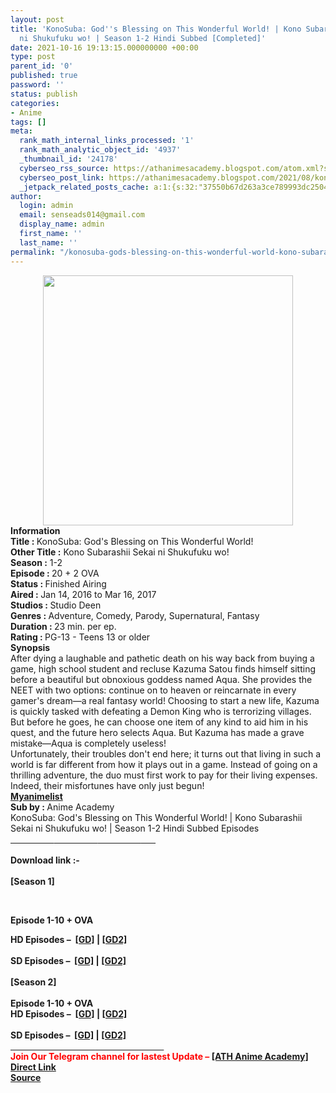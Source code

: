 ```yaml
---
layout: post
title: 'KonoSuba: God''s Blessing on This Wonderful World! | Kono Subarashii Sekai
  ni Shukufuku wo! | Season 1-2 Hindi Subbed [Completed]'
date: 2021-10-16 19:13:15.000000000 +00:00
type: post
parent_id: '0'
published: true
password: ''
status: publish
categories:
- Anime
tags: []
meta:
  rank_math_internal_links_processed: '1'
  rank_math_analytic_object_id: '4937'
  _thumbnail_id: '24178'
  cyberseo_rss_source: https://athanimesacademy.blogspot.com/atom.xml?start-index=151&max-results=150
  cyberseo_post_link: https://athanimesacademy.blogspot.com/2021/08/konosuba-god-blessing-on-this-wonderful.html
  _jetpack_related_posts_cache: a:1:{s:32:"37550b67d263a3ce789993dc25046c5f";a:2:{s:7:"expires";i:1651376150;s:7:"payload";a:6:{i:0;a:1:{s:2:"id";i:24175;}i:1;a:1:{s:2:"id";i:24173;}i:2;a:1:{s:2:"id";i:25020;}i:3;a:1:{s:2:"id";i:24402;}i:4;a:1:{s:2:"id";i:24918;}i:5;a:1:{s:2:"id";i:25223;}}}}
author:
  login: admin
  email: senseads014@gmail.com
  display_name: admin
  first_name: ''
  last_name: ''
permalink: "/konosuba-gods-blessing-on-this-wonderful-world-kono-subarashii-sekai-ni-shukufuku-wo-season-1-2-hindi-subbed-completed/"
---
```

<div class="separator" style="clear: both; text-align: center;"> <a href="https://lh3.googleusercontent.com/-c8rLjS-8p5Y/YQw7xGMCwOI/AAAAAAAADQo/qNcMLrWW3mEstjoj-SwEQOkXs_25ytCvwCLcBGAsYHQ/s1600/1628191677199162-0.png" style="margin-left: 1em; margin-right: 1em;"> <img border="0" src="{{ site.baseurl }}/assets/2021/10/1628191677199162-0.png" width="400" /> </a></div>
<div></div>
<div>
<div><b>Information</b></div>
<div></div>
<div><b>Title :&nbsp;</b>KonoSuba: God's Blessing on This Wonderful World!</div>
<div><b>Other Title :</b>&nbsp;Kono Subarashii Sekai ni Shukufuku wo!</div>
<div><b>Season :</b>&nbsp;1-2</div>
<div><b>Episode :&nbsp;</b>20 + 2 OVA</div>
<div><b>Status :&nbsp;</b>Finished Airing</div>
<div><b>Aired :&nbsp;</b>Jan 14, 2016 to Mar 16, 2017</div>
<div><b>Studios :&nbsp;</b>Studio Deen</div>
<div><b>Genres :&nbsp;</b>Adventure, Comedy, Parody, Supernatural, Fantasy</div>
<div><b>Duration :&nbsp;</b>23 min. per ep.</div>
<div><b>Rating :&nbsp;</b>PG-13 - Teens 13 or older</div>
<div></div>
<div><b>Synopsis</b></div>
<div>After dying a laughable and pathetic death on his way back from buying a game, high school student and recluse Kazuma Satou finds himself sitting before a beautiful but obnoxious goddess named Aqua. She provides the NEET with two options: continue on to heaven or reincarnate in every gamer's dream—a real fantasy world! Choosing to start a new life, Kazuma is quickly tasked with defeating a Demon King who is terrorizing villages. But before he goes, he can choose one item of any kind to aid him in his quest, and the future hero selects Aqua. But Kazuma has made a grave mistake—Aqua is completely useless!</div>
<div></div>
<div>Unfortunately, their troubles don't end here; it turns out that living in such a world is far different from how it plays out in a game. Instead of going on a thrilling adventure, the duo must first work to pay for their living expenses. Indeed, their misfortunes have only just begun!</div>
<div><a href="https://myanimelist.net/anime/30831/Kono_Subarashii_Sekai_ni_Shukufuku_wo"><b>Myanimelist</b></a></div>
<div></div>
</div>
<div><b>Sub by : </b>Anime Academy</div>
<div></div>
<div>KonoSuba: God's Blessing on This Wonderful World! | Kono Subarashii Sekai ni Shukufuku wo! | Season 1-2 Hindi Subbed Episodes</div>
<div>
<div><b><u>&nbsp; &nbsp; &nbsp; &nbsp; &nbsp; &nbsp; &nbsp; &nbsp; &nbsp; &nbsp; &nbsp;</u></b><b><u>&nbsp; &nbsp; &nbsp; &nbsp; &nbsp; &nbsp; &nbsp; &nbsp; &nbsp; &nbsp; &nbsp;</u></b><b><u>&nbsp; &nbsp; &nbsp; &nbsp; &nbsp; &nbsp; &nbsp; &nbsp; &nbsp; &nbsp; &nbsp;</u></b><b><u>&nbsp; &nbsp; &nbsp; &nbsp;</u></b></div>
<div><b><br /></b></div>
<div><b>Download link :-</b></div>
<div><b><br /></b></div>
<div><b>[Season 1]</b></div>
<p><b />
<div><b><br /></b></div>
<p>Episode&nbsp;<b>1-10 + OVA</b>
<div></div>
<div><b>HD Episodes –&nbsp;&nbsp;<a href="https://l4s.cc/a/e/JPZ/aHR0cHM6Ly9kcml2ZS5nb29nbGUuY29tL2ZvbGRlcnZpZXc/aWQ9MVY2T1V2dU1RSjU1dUZGaVlMUWRENzVNZjZMNGNhMEN6">[GD]</a>&nbsp;|&nbsp;<a href="https://l4s.cc/a/e/JPZ/aHR0cHM6Ly9kcml2ZS5nb29nbGUuY29tL2ZvbGRlcnZpZXc/aWQ9MVY2T1V2dU1RSjU1dUZGaVlMUWRENzVNZjZMNGNhMEN6">[GD2]</a></b></div>
<div><b>&nbsp;&nbsp; &nbsp; &nbsp; &nbsp; &nbsp; &nbsp; &nbsp; &nbsp;&nbsp;</b></div>
<div><b>SD Episodes –&nbsp;&nbsp;<a href="https://l4s.cc/a/e/JPZ/aHR0cHM6Ly9kcml2ZS5nb29nbGUuY29tL2ZvbGRlcnZpZXc/aWQ9MVY0QUJEUUVxRlhxa0prZ21pZEkzZEpFWV9yNnVzdmlu">[GD]</a>&nbsp;|&nbsp;<a href="https://l4s.cc/a/e/JPZ/aHR0cHM6Ly9kcml2ZS5nb29nbGUuY29tL2ZvbGRlcnZpZXc/aWQ9MVY0QUJEUUVxRlhxa0prZ21pZEkzZEpFWV9yNnVzdmlu">[GD2]</a></b></div>
<div><b><br /></b></div>
<div><b>[Season 2]</b></div>
<div><b><br /></b></div>
<div><b>Episode</b>&nbsp;<b>1-10 + OVA</b>
<div></div>
<div><b>HD Episodes –&nbsp;&nbsp;<a href="https://l4s.cc/a/e/JPZ/aHR0cHM6Ly9kcml2ZS5nb29nbGUuY29tL2ZvbGRlcnZpZXc/aWQ9MVZDNXE4b1VsMFlBdmRhSXhlVVhWTUQ5aE51OEVmcUhC">[GD]</a>&nbsp;|&nbsp;<a href="https://l4s.cc/a/e/JPZ/aHR0cHM6Ly9kcml2ZS5nb29nbGUuY29tL2ZvbGRlcnZpZXc/aWQ9MVZDNXE4b1VsMFlBdmRhSXhlVVhWTUQ5aE51OEVmcUhC">[GD2]</a></b></div>
<div><b>&nbsp;&nbsp; &nbsp; &nbsp; &nbsp; &nbsp; &nbsp; &nbsp; &nbsp;&nbsp;</b></div>
<div><b>SD Episodes –&nbsp;&nbsp;<a href="https://l4s.cc/a/e/JPZ/aHR0cHM6Ly9kcml2ZS5nb29nbGUuY29tL2ZvbGRlcnZpZXc/aWQ9MVY1aC1Kb3ZpY1lWQnZEYV9HR1lyeWpqS0wtb09fMlU4">[GD]</a>&nbsp;|&nbsp;<a href="https://l4s.cc/a/e/JPZ/aHR0cHM6Ly9kcml2ZS5nb29nbGUuY29tL2ZvbGRlcnZpZXc/aWQ9MVY1aC1Kb3ZpY1lWQnZEYV9HR1lyeWpqS0wtb09fMlU4">[GD2]</a></b></div>
</div>
</div>
<div></div>
<div>
<div><u>&nbsp; &nbsp; &nbsp; &nbsp; &nbsp; &nbsp; &nbsp; &nbsp; &nbsp; &nbsp; &nbsp; &nbsp; &nbsp; &nbsp; &nbsp; &nbsp; &nbsp; &nbsp; &nbsp; &nbsp; &nbsp;</u><u>&nbsp; &nbsp; &nbsp; &nbsp; &nbsp; &nbsp; &nbsp; &nbsp; &nbsp; &nbsp; &nbsp; &nbsp; &nbsp; &nbsp; &nbsp; &nbsp; &nbsp;</u></div>
<div></div>
<div><b><span style="color: red;">Join Our Telegram channel for lastest Update –&nbsp;</span><a href="http://telegram.me/athanimeacademy">[ATH Anime Academy]</a></b></div>
</div>
<div></div>
<link rel="stylesheet" href="https://cdnjs.cloudflare.com/ajax/libs/font-awesome/4.7.0/css/font-awesome.min.css" />
<div class="divbtn"> <a href="https://handymansurrender.com/fihup8buzv?key=94550f7ce39444073321dde3b8782f97" class="btn"><i class="fa fa-download"></i> Direct Link</a> <br /><a href="https://athanimesacademy.blogspot.com/2021/08/konosuba-god-blessing-on-this-wonderful.html">Source</a> </div>
